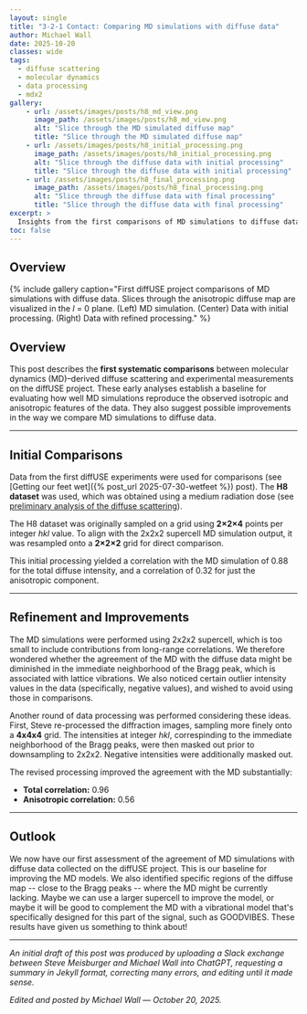```yaml
---
layout: single
title: "3-2-1 Contact: Comparing MD simulations with diffuse data"
author: Michael Wall
date: 2025-10-20
classes: wide
tags:
  - diffuse scattering
  - molecular dynamics
  - data processing
  - mdx2
gallery:
    - url: /assets/images/posts/h8_md_view.png
      image_path: /assets/images/posts/h8_md_view.png
      alt: "Slice through the MD simulated diffuse map"
      title: "Slice through the MD simulated diffuse map"
    - url: /assets/images/posts/h8_initial_processing.png
      image_path: /assets/images/posts/h8_initial_processing.png
      alt: "Slice through the diffuse data with initial processing"
      title: "Slice through the diffuse data with initial processing"
    - url: /assets/images/posts/h8_final_processing.png
      image_path: /assets/images/posts/h8_final_processing.png
      alt: "Slice through the diffuse data with final processing"
      title: "Slice through the diffuse data with final processing"
excerpt: >
  Insights from the first comparisons of MD simulations to diffuse data
toc: false
---
```


## Overview

{% include gallery caption="First diffUSE project comparisons of MD simulations with diffuse data. Slices through the anisotropic diffuse map are visualized in the *l* = 0 plane. (Left) MD simulation. (Center) Data with initial processing. (Right) Data with refined processing." %}

## Overview

This post describes the **first systematic comparisons** between molecular dynamics (MD)–derived diffuse scattering and experimental measurements on the diffUSE project. 
These early analyses establish a baseline for evaluating how well MD simulations reproduce the observed isotropic and anisotropic features of the data. They also suggest possible improvements in the way we compare MD simulations to diffuse data.


---

## Initial Comparisons

Data from the first diffUSE experiments were used for comparisons (see [Getting our feet wet]({% post_url 2025-07-30-wetfeet %}) post). The **H8 dataset** was used, which was obtained using a medium radiation dose (see [preliminary analysis of the diffuse scattering](https://diffuse.science/logbook/analysis/20250624-als831-macrodomain-analysis/)).

The H8 dataset was originally sampled on a grid using **2×2×4** points per integer *hkl* value.  To align with the 2x2x2 supercell MD simulation output, it was resampled onto a **2×2×2** grid for direct comparison.  

This initial processing yielded a correlation with the MD simulation of 0.88 for the total diffuse intensity, and a correlation of 0.32 for just the anisotropic component.  

---

## Refinement and Improvements

The MD simulations were performed using 2x2x2 supercell, which is too small to include contributions from long-range correlations. We therefore wondered whether the agreement of the MD with the diffuse data might be diminished in the immediate neighborhood of the Bragg peak, which is associated with lattice vibrations. We also noticed certain outlier intensity values in the data (specifically, negative values), and wished to avoid using those in comparisons.

Another round of data processing was performed considering these ideas. First, Steve re-processed the diffraction images, sampling more finely onto a **4x4x4** grid. The intensities at integer *hkl*, correspinding to the immediate neighborhood of the Bragg peaks, were then masked out prior to downsampling to 2x2x2. Negative intensities were additionally masked out.

The revised processing improved the agreement with the MD substantially:

- **Total correlation:** 0.96  
- **Anisotropic correlation:** 0.56  

---

## Outlook

We now have our first assessment of the agreement of MD simulations with diffuse data collected on the diffUSE project. This is our baseline for improving the MD models. We also identified specific regions of the diffuse map -- close to the Bragg peaks -- where the MD might be currently lacking. Maybe we can use a larger supercell to improve the model, or maybe it will be good to complement the MD with a vibrational model that's specifically designed for this part of the signal, such as GOODVIBES. These results have given us something to think about!

---

*An initial draft of this post was produced by uploading a Slack exchange between Steve Meisburger and Michael Wall into ChatGPT, requesting a summary in Jekyll format, correcting many errors, and editing until it made sense.*

*Edited and posted by Michael Wall — October 20, 2025.*
